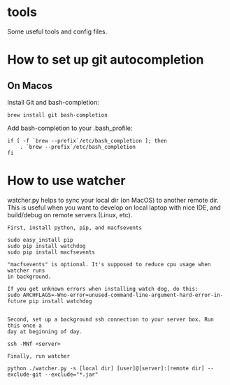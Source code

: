 # tools
Some useful tools and config files.

# How to set up git autocompletion

## On Macos
Install Git and bash-completion: 
```
brew install git bash-completion
```

Add bash-completion to your .bash_profile:
```
if [ -f `brew --prefix`/etc/bash_completion ]; then
    . `brew --prefix`/etc/bash_completion
fi
```

# How to use watcher
watcher.py helps to sync your local dir (on MacOS)  to another remote dir. This is useful
when you want to develop on local laptop with nice IDE, and build/debug on
remote servers (Linux, etc).



```
First, install python, pip, and macfsevents

sudo easy_install pip
sudo pip install watchdog
sudo pip install macfsevents

"macfsevents" is optional. It's supposed to reduce cpu usage when watcher runs
in background.

If you get unknown errors when installing watch dog, do this:
sudo ARCHFLAGS=-Wno-error=unused-command-line-argument-hard-error-in-future pip install watchdog


Second, set up a background ssh connection to your server box. Run this once a 
day at beginning of day.

ssh -MNf <server>

Finally, run watcher

python ./watcher.py -s [local dir] [user]@[server]:[remote dir] --exclude-git --exclude="*.jar"



```

